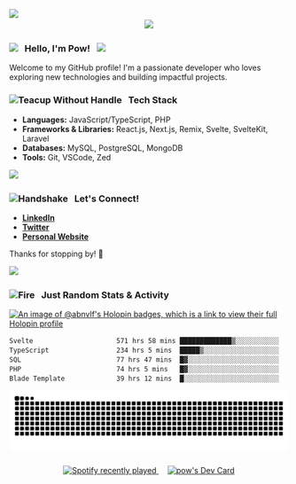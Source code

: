 <img src="https://media1.tenor.com/m/slXqsD1oE-4AAAAd/lyney-lynette.gif" width="900">

<div align="center">
  <img src="https://profile-counter.glitch.me/abnvlf/count.svg?"  />
</div>

### <img src="https://user-images.githubusercontent.com/74038190/213844263-a8897a51-32f4-4b3b-b5c2-e1528b89f6f3.png" width="25px" /> &nbsp; Hello, I'm Pow! &nbsp; <img src="https://user-images.githubusercontent.com/74038190/213844263-a8897a51-32f4-4b3b-b5c2-e1528b89f6f3.png" width="25px" />


Welcome to my GitHub profile! I'm a passionate developer who loves exploring new technologies and building impactful projects. 

### <img src="https://user-images.githubusercontent.com/74038190/216120974-24a76b31-7f39-41f1-a38f-b3c1377cc612.png" alt="Teacup Without Handle" width="20" /> &nbsp; Tech Stack

- **Languages:** JavaScript/TypeScript, PHP
- **Frameworks & Libraries:** React.js, Next.js, Remix, Svelte, SvelteKit, Laravel
- **Databases:** MySQL, PostgreSQL, MongoDB
- **Tools:** Git, VSCode, Zed

<img src="https://user-images.githubusercontent.com/74038190/212284115-f47cd8ff-2ffb-4b04-b5bf-4d1c14c0247f.gif" width="900">

### <img src="https://user-images.githubusercontent.com/74038190/216120981-b9507c36-0e04-4469-8e27-c99271b45ba5.png" alt="Handshake" width="20" /> &nbsp; Let's Connect!

- **[LinkedIn](https://linkedin.com/in/abinovalfauzi)**
- **[Twitter](https://twitter.com/kimmyxpow)**
- **[Personal Website](https://pow.kim)**

Thanks for stopping by! 🚀

<img src="https://user-images.githubusercontent.com/74038190/212284115-f47cd8ff-2ffb-4b04-b5bf-4d1c14c0247f.gif" width="900">

### <img src="https://user-images.githubusercontent.com/74038190/216122041-518ac897-8d92-4c6b-9b3f-ca01dcaf38ee.png" alt="Fire" width="20" /> &nbsp; Just Random Stats & Activity

[![An image of @abnvlf's Holopin badges, which is a link to view their full Holopin profile](https://holopin.me/abnvlf)](https://holopin.io/@abnvlf)

<!--START_SECTION:waka-->

```txt
Svelte                     571 hrs 58 mins █████████████▒░░░░░░░░░░░   52.77 %
TypeScript                 234 hrs 5 mins  █████▒░░░░░░░░░░░░░░░░░░░   21.60 %
SQL                        77 hrs 47 mins  █▓░░░░░░░░░░░░░░░░░░░░░░░   07.18 %
PHP                        74 hrs 5 mins   █▓░░░░░░░░░░░░░░░░░░░░░░░   06.84 %
Blade Template             39 hrs 12 mins  █░░░░░░░░░░░░░░░░░░░░░░░░   03.62 %
```

<!--END_SECTION:waka-->

<img src="https://raw.githubusercontent.com/kimmyxpow/kimmyxpow/output/snake.svg" alt="Snake animation" />

###

<div align="center">
  <a href="https://open.spotify.com/user/31py3qwahsl76foqwc5f55butple">
    <img src="https://spotify-recently-played-readme.vercel.app/api?user=31py3qwahsl76foqwc5f55butple&count=5&unique=true"" alt="Spotify recently played"  />
  </a>
  <img width="12" />
  <a href="https://app.daily.dev/kimmyxpow"><img src="https://api.daily.dev/devcards/v2/7iThHcyatEBVnTBeYoZ1T.png?type=default&r=57e" width="235" alt="pow's Dev Card"/></a>
</div>

###
